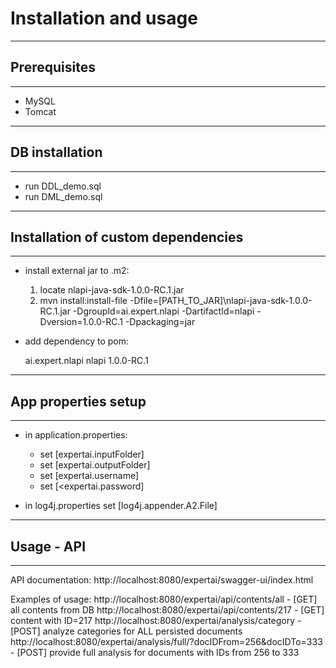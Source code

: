# Installation and usage
------------------------------------------------------------------------------------------------------------
## Prerequisites
------------------------------------------------------------------------------------------------------------

- MySQL
- Tomcat

------------------------------------------------------------------------------------------------------------
## DB installation
------------------------------------------------------------------------------------------------------------

- run DDL_demo.sql
- run DML_demo.sql

------------------------------------------------------------------------------------------------------------
## Installation of custom dependencies
------------------------------------------------------------------------------------------------------------

- install external jar to .m2:
	1) locate nlapi-java-sdk-1.0.0-RC.1.jar
	2) mvn install:install-file -Dfile=[PATH_TO_JAR]\nlapi-java-sdk-1.0.0-RC.1.jar -DgroupId=ai.expert.nlapi -DartifactId=nlapi -Dversion=1.0.0-RC.1 -Dpackaging=jar

- add dependency to pom:

	<dependency>
		  <groupId>ai.expert.nlapi</groupId>
		  <artifactId>nlapi</artifactId>
		  <version>1.0.0-RC.1</version>
	</dependency>
	
------------------------------------------------------------------------------------------------------------
## App properties setup
------------------------------------------------------------------------------------------------------------
	
- in application.properties:
	- set [expertai.inputFolder]
	- set [expertai.outputFolder]
	- set [expertai.username]
	- set [<expertai.password]
	
- in log4j.properties set [log4j.appender.A2.File]


------------------------------------------------------------------------------------------------------------
## Usage - API
------------------------------------------------------------------------------------------------------------
API documentation:
http://localhost:8080/expertai/swagger-ui/index.html

Examples of usage:
http://localhost:8080/expertai/api/contents/all								- [GET] all contents from DB
http://localhost:8080/expertai/api/contents/217								- [GET] content with ID=217
http://localhost:8080/expertai/analysis/category							- [POST] analyze categories for ALL persisted documents 
http://localhost:8080/expertai/analysis/full/?docIDFrom=256&docIDTo=333		- [POST] provide full analysis for documents with IDs from 256 to 333